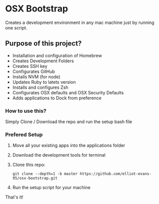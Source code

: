 # OSX Bootstrap

Creates a development environment in any mac machine just by running one script.

## Purpose of this project?

* Installation and configuration of Homebrew
* Creates Development Folders
* Creates SSH key
* Configurates GitHub
* Installs NVM (for node)
* Updates Ruby to latets version
* Installs and configures Zsh
* Configurates OSX defaults and OSX Security Defaults
* Adds applications to Dock from preference

### How to use this?

Simply Clone / Download the repo and run the setup bash file

### Prefered Setup

1. Move all your existing apps into the applications folder 
2. Download the development tools for terminal
3. Clone this repo:

     ```
     git clone --depth=1 -b master https://github.com/elliot-evans-95/osx-bootstrap.git
     ```
     
4. Run the setup script for your machine

That's it!
